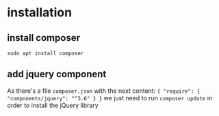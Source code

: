 # installation
## install composer
`sudo apt install composer`
## add jquery component
As there's a file `composer.json` with the next content:
``
{
    "require": {
        "components/jquery": "^3.6"
    }
}
``
we just need to run `composer update` in order to install the jQuery library
